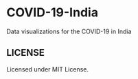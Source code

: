 # COVID-19-India
Data visualizations for the COVID-19 in India


## LICENSE

Licensed under MIT License.